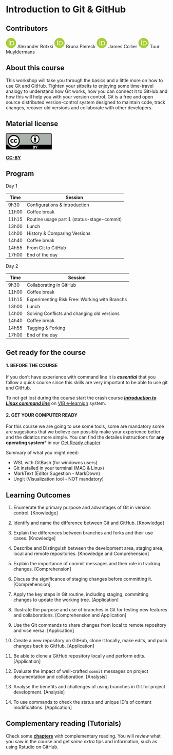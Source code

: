 # Introduction to Git & GitHub

## Contributors

[![ORCID](https://raw.githubusercontent.com/vibbits/rdm-introductory-course/main/images/logos/32px-ORCID_iD.svg.png)](https://orcid.org/0000-0001-6691-4233) Alexander Botxki
[![ORCID](https://raw.githubusercontent.com/vibbits/rdm-introductory-course/main/images/logos/32px-ORCID_iD.svg.png)](https://orcid.org/0000-0001-5958-0669) Bruna Piereck
[![ORCID](https://raw.githubusercontent.com/vibbits/rdm-introductory-course/main/images/logos/32px-ORCID_iD.svg.png)](https://orcid.org/0000-0002-0020-421X) James Collier
[![ORCID](https://raw.githubusercontent.com/vibbits/rdm-introductory-course/main/images/logos/32px-ORCID_iD.svg.png)](https://orcid.org/0000-0002-3926-7293) Tuur Muyldermans

## About this course

This workshop will take you through the basics and a little more on how to use Git and GitHub.
Tighten your sitbelts to enjoying some time-travel analogy to understand how Git works, how you can connect it to GitHub and how this will help you with your version control.
Git is a free and open source distributed version-control system designed to maintain code, track changes, recover old versions and collaborate with other developers. 

## Material license

[<img src="https://raw.githubusercontent.com/vibbits/introduction-github/master/images/logos/CC-by.png" title="" alt="" width="143">](https://creativecommons.org/licenses/by/4.0/)

[**CC-BY**](https://creativecommons.org/licenses/by/4.0/)

## Program

Day 1

| Time  | Session                                                                   |
| ----- | ------------------------------------------------------------------------- |
| 9h30  | Configurations & Introduction                                             |
| 11h00 | Coffee break                                                              |
| 11h15 | Routine usage part 1 (status-stage-commit)                                |
| 13h00 | Lunch                                                                     |
| 14h00 | History & Comparing Versions                                              |
| 14h40 | Coffee break                                                              |
| 14h55 | From Git to GitHub                                                        |
| 17h00 | End of the day                                                            |

Day 2

| Time  | Session                                                                   |
| ----- | ------------------------------------------------------------------------- |
| 9h30  | Collaborating in GitHub                                                   |
| 11h00 | Coffee break                                                              |
| 11h15 | Experimenting Risk Free: Working with Branchs                             |
| 13h00 | Lunch                                                                     |
| 14h00 | Solving Conflicts and changing old versions                               |
| 14h40 | Coffee break                                                              |
| 14h55 | Tagging & Forking                                                         |
| 17h00 | End of the day                                                            |

## Get ready for the course

#### 1. BEFORE THE COURSE 

If you don’t have experience with command line it is ***essential*** that you follow a quick course since this skills are very important to be able to use git and GitHub.

To not get lost during the course start the crash course [***Introduction to Linux command line***](https://elearning.vib.be/courses/linux/) on [VIB e-learnign](https://elearning.vib.be/) system.

#### 2. GET YOUR COMPUTER READY

For this course we are going to use some tools, some are mandatory some are sugestions that we believe can possibly make your experience better and the didatics more simple. You can find the detailes instructions for **any operating system*** in our [Get Ready chapter](https://liascript.github.io/course/?https://raw.githubusercontent.com/vibbits/introduction-github/master/tutorials/1_Get_ready_for_the_course/tutorial.md#1). 

Summary of what you might need:
- WSL with GitBash (for windowns users)
- Git installed in your terminal (MAC & Linux)
- MarkText (Editor Sugestion - MarkDown)
- Ungit (Visualization tool - NOT mandatory)

## Learning Outcomes

1. Enumerate the primary purpose and advantages of Git in version control. [Knowledge] 

2. Identify and name the difference between Git and GitHub. [Knowledge] 

3. Explain the differences between branches and forks and their use cases. [Knowledge] 

4. Describe and Distinguish between the development area, staging area, local and remote repositories. [Knowledge and Comprehension] 

5. Explain the importance of commit messages and their role in tracking changes. [Comprehension] 

6. Discuss the significance of staging changes before committing it. [Comprehension] 

7. Apply the key steps in Git routine, including staging, committing changes to update the working tree. [Application] 

8. Illustrate the purpose and use of branches in Git for testing new features and collaborations. [Comprehension and Application] 

9. Use the Git commands to share changes from local to remote repository and vice versa. [Application] 

10. Create a new repository on GitHub, clone it locally, make edits, and push changes back to GitHub. [Application] 

11. Be able to clone a GitHub repository locally and perform edits. [Application] 

12. Evaluate the impact of well-crafted `commit` messages on project documentation and collaboration. [Analysis] 

13. Analyse the benefits and challenges of using branches in Git for project development. [Analysis] 

14. To use commands to check the status and unique ID's of content modificaitons. [Application]

## Complementary reading (Tutorials)

Check some [**chapters**](https://github.com/vibbits/introduction-github/blob/master/tutorials/Git_modules.md) with complementary reading.
You will *review* what you saw in the course and get *some extra* tips and information, such as using Rstudio on GitHub.
